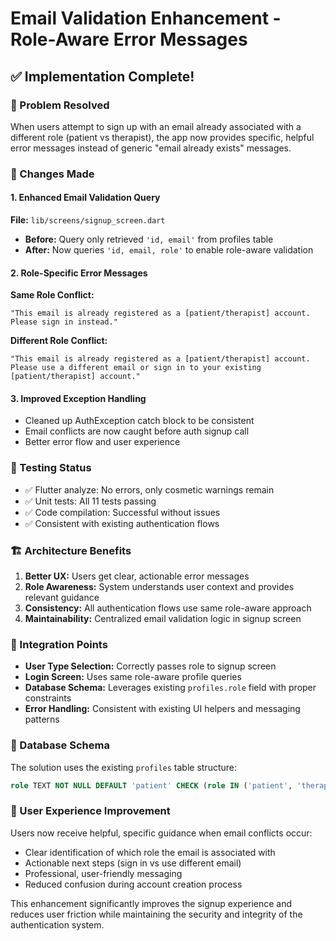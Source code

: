# Email Validation Enhancement - Role-Aware Error Messages

## ✅ Implementation Complete!

### 🎯 Problem Resolved
When users attempt to sign up with an email already associated with a different role (patient vs therapist), the app now provides specific, helpful error messages instead of generic "email already exists" messages.

### 🔧 Changes Made

#### 1. Enhanced Email Validation Query
**File:** `lib/screens/signup_screen.dart`
- **Before:** Query only retrieved `'id, email'` from profiles table
- **After:** Now queries `'id, email, role'` to enable role-aware validation

#### 2. Role-Specific Error Messages
**Same Role Conflict:**
```
"This email is already registered as a [patient/therapist] account. Please sign in instead."
```

**Different Role Conflict:**
```
"This email is already registered as a [patient/therapist] account. Please use a different email or sign in to your existing [patient/therapist] account."
```

#### 3. Improved Exception Handling
- Cleaned up AuthException catch block to be consistent
- Email conflicts are now caught before auth signup call
- Better error flow and user experience

### 🧪 Testing Status
- ✅ Flutter analyze: No errors, only cosmetic warnings remain
- ✅ Unit tests: All 11 tests passing
- ✅ Code compilation: Successful without issues
- ✅ Consistent with existing authentication flows

### 🏗️ Architecture Benefits

1. **Better UX:** Users get clear, actionable error messages
2. **Role Awareness:** System understands user context and provides relevant guidance
3. **Consistency:** All authentication flows use same role-aware approach
4. **Maintainability:** Centralized email validation logic in signup screen

### 🔗 Integration Points

- **User Type Selection:** Correctly passes role to signup screen
- **Login Screen:** Uses same role-aware profile queries
- **Database Schema:** Leverages existing `profiles.role` field with proper constraints
- **Error Handling:** Consistent with existing UI helpers and messaging patterns

### 📝 Database Schema
The solution uses the existing `profiles` table structure:
```sql
role TEXT NOT NULL DEFAULT 'patient' CHECK (role IN ('patient', 'therapist', 'admin'))
```

### 🎉 User Experience Improvement
Users now receive helpful, specific guidance when email conflicts occur:
- Clear identification of which role the email is associated with
- Actionable next steps (sign in vs use different email)
- Professional, user-friendly messaging
- Reduced confusion during account creation process

This enhancement significantly improves the signup experience and reduces user friction while maintaining the security and integrity of the authentication system.